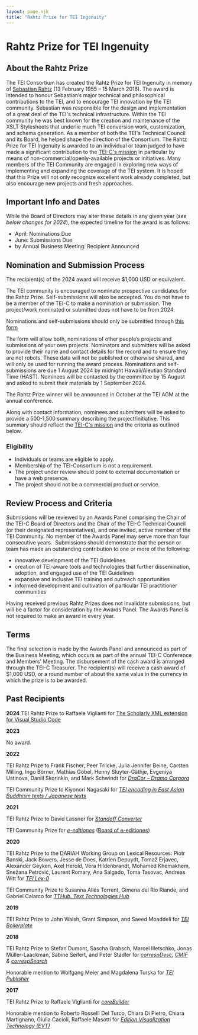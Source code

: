 ```yaml
---
layout: page.njk
title: "Rahtz Prize for TEI Ingenuity"
---
```

# Rahtz Prize for TEI Ingenuity

About the Rahtz Prize
---------------------

The TEI Consortium has created the Rahtz Prize for TEI Ingenuity in memory of [Sebastian Rahtz](https://en.wikipedia.org/wiki/Sebastian_Rahtz "Sebastian Rahtz") (13 February 1955 – 15 March 2016\). The award is intended to honour Sebastian’s major
 technical and philosophical contributions to the TEI, and to encourage TEI innovation
 by the TEI community.
Sebastian was responsible for the design and implementation of a great deal of the
 TEI's technical infrastructure. Within the TEI community he was best known for the
 creation and maintenance of the XSLT Stylesheets that underlie much TEI conversion
 work, customization, and schema generation. As a member of both the TEI's Technical
 Council and its Board, he helped shape the direction of the Consortium.
The Rahtz Prize for TEI Ingenuity is awarded to an individual or team judged to have
 made a significant contribution to the [TEI\-C's mission](https://tei-c.org/about/mission/ "TEI-C's mission") in particular by means of non\-commercial/openly\-available projects or initiatives.
 Many members of the TEI Community are engaged in exploring new ways of implementing
 and expanding the coverage of the TEI system. It is hoped that this Prize will not
 only recognize excellent work already completed, but also encourage new projects and
 fresh approaches.

Important Info and Dates
------------------------

While the Board of Directors may alter these details in any given year (*see below changes for 2024*), the expected timeline for the award is as follows:
* April: Nominations Due
* June: Submissions Due
* by Annual Business Meeting: Recipient Announced




Nomination and Submission Process
---------------------------------


 The recipient(s) of the 2024 award will receive $1,000 USD or equivalent.
 
 The TEI community is encouraged to nominate prospective candidates for the Rahtz Prize.
 Self\-submissions will also be accepted. You do not have to be a member of the TEI\-C
 to make a nomination or submission. The project/work nominated or submitted does not
 have to be from 2024\.
 
 Nominations and self\-submissions should only be submitted through [this form](https://docs.google.com/forms/d/e/1FAIpQLSfSiNV343f6eq4sbx7ZDkXzqRmzfokAqQhcL0oWT59scfinaw/viewform?usp=sf_link)
 
 The form will allow both, nominations of other people’s projects and submissions of
 your own projects. Nominators and submitters will be asked to provide their name and
 contact details for the record and to ensure they are not robots. These data will
 not be published or otherwise shared, and will only be used for running the award
 process.
 Nominations and self\-submissions are due 1 August 2024 by midnight Hawaii/Aleutian
 Standard Time (HAST). Nominees will be contacted by the committee by 15 August and
 asked to submit their materials by 1 September 2024\.
 
 The Rahtz Prize winner will be announced in October at the TEI AGM at the annual conference.
 
 Along with contact information, nominees and submitters will be asked to provide a
 500\-1,500 summary describing the project/initiative. This summary should reflect the
 [TEI\-C's mission](https://tei-c.org/about/mission/ "TEI-C's mission") and the criteria as outlined below.

### Eligibility

* Individuals or teams are eligible to apply.
* Membership of the TEI\-Consortium is not a requirement.
* The project under review should point to external documentation or have a web presence.
* The project should not be a commercial product or service.

Review Process and Criteria
---------------------------

Submissions will be reviewed by an Awards Panel comprising the Chair of the TEI\-C
 Board of Directors and the Chair of the TEI\-C Technical Council (or their designated
 representatives), and one invited, active member of the TEI Community. No member of
 the Awards Panel may serve more than four consecutive years. 
Submissions should demonstrate that the person or team has made an outstanding contribution
 to one or more of the following:
* innovative development of the TEI Guidelines
* creation of TEI\-aware tools and technologies that further dissemination, adoption,
 and engaged use of the TEI Guidelines
* expansive and inclusive TEI training and outreach opportunities
* informed development and cultivation of particular TEI practitioner communities


Having received previous Rahtz Prizes does not invalidate submissions, but will be
 a factor for consideration by the Awards Panel.
The Awards Panel is not required to make an award in every year.


Terms
-----


The final selection is made by the Awards Panel and announced as part of the Business
 Meeting, which occurs as part of the annual TEI\-C Conference and Members' Meeting.
 The disbursement of the cash award is arranged through the TEI\-C Treasurer. The recipient(s)
 will receive a cash award of $1,000 USD, or a round number of about the same value
 in the currency in which the prize is to be awarded. 


Past Recipients
---------------

**2024**
TEI Rahtz Prize to Raffaele Viglianti for [The Scholarly XML extension for Visual Studio Code](https://marketplace.visualstudio.com/items?itemName=raffazizzi.sxml)

**2023**

No award.

**2022**

TEI Rahtz Prize to Frank Fischer, Peer Trilcke, Julia Jennifer Beine, Carsten Milling,
 Ingo Börner, Mathias Göbel, Henny Sluyter\-Gäthje, Evgeniya Ustinova, Daniil Skorinkin,
 and Mark Schwindt for [*DraCor – Drama Corpora*](https://dracor.org/) 

TEI Community Prize to Kiyonori Nagasaki for *[TEI encoding in East Asian Buddhism texts / Japanese texts](https://21dzk.l.u-tokyo.ac.jp/SAT/sat_tei.html)*

**2021**

TEI Rahtz Prize to David Lassner for [*Standoff Converter*](https://github.com/standoff-nlp/standoffconverter) 

TEI Community Prize for [*e\-editiones*](https://www.e-editiones.org) ([Board of e\-editiones](https://e-editiones.org/board/))

**2020**

TEI Rahtz Prize to the DARIAH Working Group on Lexical Resources: Piotr Banski, Jack
Bowers, Jesse de Does, Katrien Depuydt, Tomaž Erjavec, Alexander Geyken, Axel Herold,
Vera Hildenbrandt, Mohamed Khemakhem, Snežana Petrović, Laurent Romary, Ana Salgado,
Toma Tasovac, Andreas Witt for *[TEI Lex\-0](https://dariah-eric.github.io/lexicalresources/pages/TEILex0/TEILex0.html)*

TEI Community Prize to Susanna Allés Torrent, Gimena del Rio Riande, and Gabriel Calarco
 for [*TTHub. Text Technologies Hub*](https://tthub.io/)

**2019**

TEI Rahtz Prize to John Walsh, Grant Simpson, and Saeed Moaddeli for *[TEI Boilerplate](http://dcl.ils.indiana.edu/teibp/)*

**2018**

TEI Rahtz Prize to Stefan Dumont, Sascha Grabsch, Marcel Illetschko, Jonas Müller\-Laackman,
Sabine Seifert, and Peter Stadler for *[correspDesc](https://journals.openedition.org/jtei/1433), [CMIF](https://github.com/TEI-Correspondence-SIG/CMIF) \& [correspSearch](https://correspsearch.net)*

Honorable mention to Wolfgang Meier and Magdalena Turska for [*TEI Publisher*](https://teipublisher.com/index.html)

**2017**

TEI Rahtz Prize to Raffaele Viglianti for [*coreBuilder*](https://mith.umd.edu/research/corebuilder/)

Honorable mention to Roberto Rosselli Del Turco, Chiara Di Pietro, Chiara Martignano,
Giulia Cacioli, Raffaele Masotti for [*Edition Visualization Technology (EVT)*](http://evt.labcd.unipi.it/)
